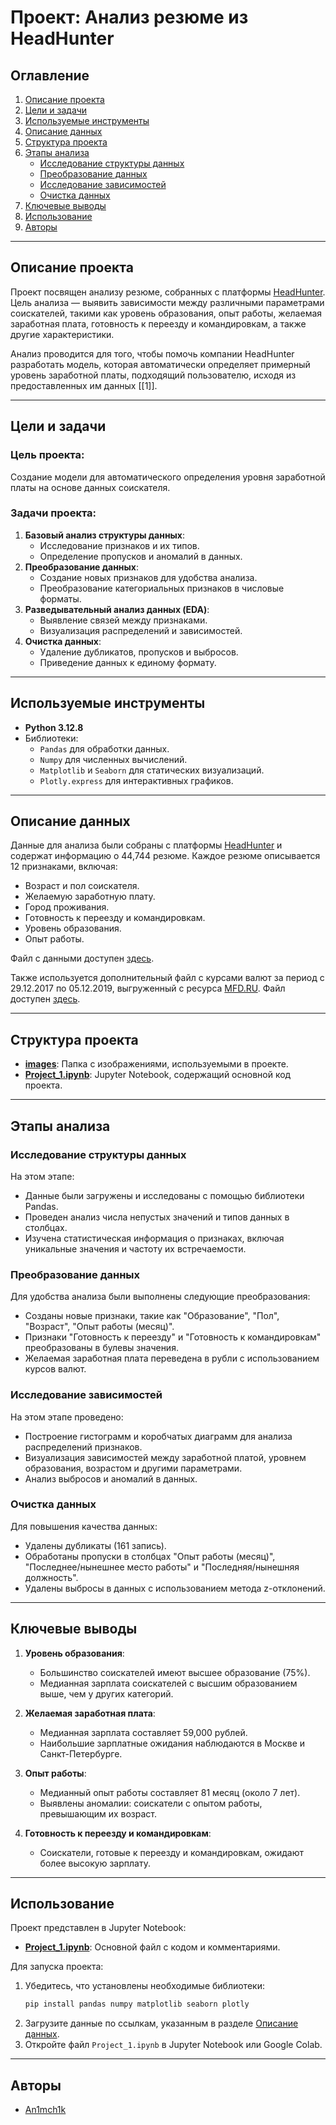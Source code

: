 # Проект: Анализ резюме из HeadHunter

## Оглавление
1. [Описание проекта](#описание-проекта)
2. [Цели и задачи](#цели-и-задачи)
3. [Используемые инструменты](#используемые-инструменты)
4. [Описание данных](#описание-данных)
5. [Структура проекта](#структура-проекта)
6. [Этапы анализа](#этапы-анализа)
   - [Исследование структуры данных](#исследование-структуры-данных)
   - [Преобразование данных](#преобразование-данных)
   - [Исследование зависимостей](#исследование-зависимостей)
   - [Очистка данных](#очистка-данных)
7. [Ключевые выводы](#ключевые-выводы)
8. [Использование](#использование)
9. [Авторы](#авторы)

---

## Описание проекта

Проект посвящен анализу резюме, собранных с платформы [HeadHunter](https://hh.ru). Цель анализа — выявить зависимости между различными параметрами соискателей, такими как уровень образования, опыт работы, желаемая заработная плата, готовность к переезду и командировкам, а также другие характеристики. 

Анализ проводится для того, чтобы помочь компании HeadHunter разработать модель, которая автоматически определяет примерный уровень заработной платы, подходящий пользователю, исходя из предоставленных им данных [[1]].

---

## Цели и задачи

### Цель проекта:
Создание модели для автоматического определения уровня заработной платы на основе данных соискателя.

### Задачи проекта:
1. **Базовый анализ структуры данных**:
   - Исследование признаков и их типов.
   - Определение пропусков и аномалий в данных.
2. **Преобразование данных**:
   - Создание новых признаков для удобства анализа.
   - Преобразование категориальных признаков в числовые форматы.
3. **Разведывательный анализ данных (EDA)**:
   - Выявление связей между признаками.
   - Визуализация распределений и зависимостей.
4. **Очистка данных**:
   - Удаление дубликатов, пропусков и выбросов.
   - Приведение данных к единому формату.

---

## Используемые инструменты

- **Python 3.12.8**
- Библиотеки:
  - `Pandas` для обработки данных.
  - `Numpy` для численных вычислений.
  - `Matplotlib` и `Seaborn` для статических визуализаций.
  - `Plotly.express` для интерактивных графиков.

---

## Описание данных

Данные для анализа были собраны с платформы [HeadHunter](https://hh.ru) и содержат информацию о 44,744 резюме. Каждое резюме описывается 12 признаками, включая:
- Возраст и пол соискателя.
- Желаемую заработную плату.
- Город проживания.
- Готовность к переезду и командировкам.
- Уровень образования.
- Опыт работы.

Файл с данными доступен [здесь](https://drive.google.com/file/d/1SWuU0KN9W_SV_Hv1idpUBZZERX63NkKQ/view?usp=sharing).

Также используется дополнительный файл с курсами валют за период с 29.12.2017 по 05.12.2019, выгруженный с ресурса [MFD.RU](https://mfd.ru/export/#Alias=false&Period=1&timeframeValue=1&timeframeDatePart=day&StartDate=04.10.2021&EndDate=04.10.2021&SaveFormat=0&SaveMode=0&FieldSeparator=%253b&DecimalSeparator=.&DateFormat=yyyyMMdd&TimeFormat=HHmmss&AddHeader=true&RecordFormat=0&Fill=false). Файл доступен [здесь](https://drive.google.com/file/d/1_fsV67MpTW1znvHrqG9aUePPcxVURvyu/view?usp=drive_link).

---

## Структура проекта

- **[images](./images/)**: Папка с изображениями, используемыми в проекте.
- **[Project_1.ipynb](Project_1.ipynb)**: Jupyter Notebook, содержащий основной код проекта.

---

## Этапы анализа

### Исследование структуры данных

На этом этапе:
- Данные были загружены и исследованы с помощью библиотеки Pandas.
- Проведен анализ числа непустых значений и типов данных в столбцах.
- Изучена статистическая информация о признаках, включая уникальные значения и частоту их встречаемости.

### Преобразование данных

Для удобства анализа были выполнены следующие преобразования:
- Созданы новые признаки, такие как "Образование", "Пол", "Возраст", "Опыт работы (месяц)".
- Признаки "Готовность к переезду" и "Готовность к командировкам" преобразованы в булевы значения.
- Желаемая заработная плата переведена в рубли с использованием курсов валют.

### Исследование зависимостей

На этом этапе проведено:
- Построение гистограмм и коробчатых диаграмм для анализа распределений признаков.
- Визуализация зависимостей между заработной платой, уровнем образования, возрастом и другими параметрами.
- Анализ выбросов и аномалий в данных.

### Очистка данных

Для повышения качества данных:
- Удалены дубликаты (161 запись).
- Обработаны пропуски в столбцах "Опыт работы (месяц)", "Последнее/нынешнее место работы" и "Последняя/нынешняя должность".
- Удалены выбросы в данных с использованием метода z-отклонений.

---

## Ключевые выводы

1. **Уровень образования**:
   - Большинство соискателей имеют высшее образование (75%).
   - Медианная зарплата соискателей с высшим образованием выше, чем у других категорий.

2. **Желаемая заработная плата**:
   - Медианная зарплата составляет 59,000 рублей.
   - Наибольшие зарплатные ожидания наблюдаются в Москве и Санкт-Петербурге.

3. **Опыт работы**:
   - Медианный опыт работы составляет 81 месяц (около 7 лет).
   - Выявлены аномалии: соискатели с опытом работы, превышающим их возраст.

4. **Готовность к переезду и командировкам**:
   - Соискатели, готовые к переезду и командировкам, ожидают более высокую зарплату.

---

## Использование

Проект представлен в Jupyter Notebook:
- **[Project_1.ipynb](Project_1.ipynb)**: Основной файл с кодом и комментариями.

Для запуска проекта:
1. Убедитесь, что установлены необходимые библиотеки:
   ```bash
   pip install pandas numpy matplotlib seaborn plotly
   ```
2. Загрузите данные по ссылкам, указанным в разделе [Описание данных](#описание-данных).
3. Откройте файл `Project_1.ipynb` в Jupyter Notebook или Google Colab.

---

## Авторы

- [An1mch1k](https://github.com/An1mch1k-theOne/Project_1/commits?author=An1mch1k-theOne)
